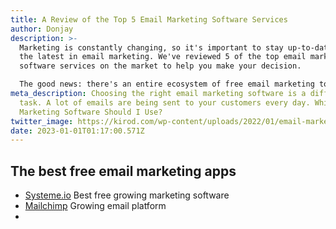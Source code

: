 ```yaml
---
title: A Review of the Top 5 Email Marketing Software Services
author: Donjay
description: >-
  Marketing is constantly changing, so it's important to stay up-to-date with
  the latest in email marketing. We've reviewed 5 of the top email marketing
  software services on the market to help you make your decision.

  The good news: there's an entire ecosystem of free email marketing tools available, and they have all the features you'll need to build your business
meta_description: Choosing the right email marketing software is a difficult
  task. A lot of emails are being sent to your customers every day. Which Email
  Marketing Software Should I Use?
twitter_image: https://kirod.com/wp-content/uploads/2022/01/email-marketing-software.png
date: 2023-01-01T01:17:00.571Z
---
```

<!--StartFragment-->

## The best free email marketing apps

* [S﻿ysteme.io](https://systeme.io/?sa=sa0038695845d00c0d00adb040556e9de72e4e6963) Best free growing marketing software
* [﻿M﻿ailchimp](https://eepurl.com/ihnFuj)  ﻿Growing email platform
*

<!--EndFragment-->